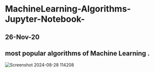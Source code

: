 # MachineLearning-Algorithms-Jupyter-Notebook-

26-Nov-20
----
most popular algorithms of  Machine Learning .
------------------------------------------------------
![Screenshot 2024-08-28 114208](https://github.com/user-attachments/assets/0d43d380-e3f6-4426-9994-9aa048be93d7 )
